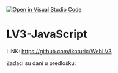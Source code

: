 [![Open in Visual Studio Code](https://classroom.github.com/assets/open-in-vscode-2e0aaae1b6195c2367325f4f02e2d04e9abb55f0b24a779b69b11b9e10269abc.svg)](https://classroom.github.com/online_ide?assignment_repo_id=19348431&assignment_repo_type=AssignmentRepo)
# LV3-JavaScript

LINK: https://github.com/ikoturic/WebLV3

Zadaci su dani u predlošku:
